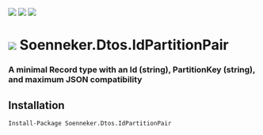 [![](https://img.shields.io/nuget/v/Soenneker.Dtos.IdPartitionPair.svg?style=for-the-badge)](https://www.nuget.org/packages/Soenneker.Dtos.IdPartitionPair/)
[![](https://img.shields.io/github/actions/workflow/status/soenneker/soenneker.dtos.idpartitionpair/publish.yml?style=for-the-badge)](https://github.com/soenneker/soenneker.dtos.idpartitionpair/actions/workflows/publish.yml)
[![](https://img.shields.io/nuget/dt/Soenneker.Dtos.IdPartitionPair.svg?style=for-the-badge)](https://www.nuget.org/packages/Soenneker.Dtos.IdPartitionPair/)

# ![](https://user-images.githubusercontent.com/4441470/224455560-91ed3ee7-f510-4041-a8d2-3fc093025112.png) Soenneker.Dtos.IdPartitionPair
### A minimal Record type with an Id (string), PartitionKey (string), and maximum JSON compatibility

## Installation

```
Install-Package Soenneker.Dtos.IdPartitionPair
```
